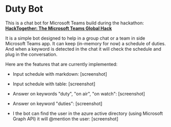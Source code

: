 # Duty Bot

This is a chat bot for Microsoft Teams build during the hackathon: **[HackTogether: The Microsoft Teams Global Hack](https://github.com/microsoft/hack-together-teams)**

It is a simple bot designed to help in a group chat or a team in side Microsoft Teams app. It can keep (in-memory for now) a schedule of duties. And when a keyword is detected in the chat it will check the schedule and plug in the conversation.  

Here are the features that are currently implemented:
* Input schedule with markdown:
[screenshot]

* Input schedule with table:
[screenshot]

* Answer on keywords "duty", "on air", "on watch":
[screenshot]

* Answer on keyword "duties":
[screenshot]

* I the bot can find the user in the azure active directory (using Microsoft Graph API) it will @mention the user:
[screenshot]

